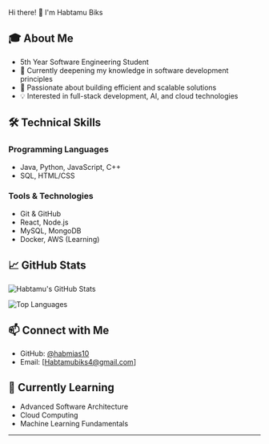  Hi there! 👋 I'm Habtamu Biks

## 🎓 About Me
- 5th Year Software Engineering Student
- 🔭 Currently deepening my knowledge in software development principles
- 🌱 Passionate about building efficient and scalable solutions
- 💡 Interested in full-stack development, AI, and cloud technologies

## 🛠️ Technical Skills
### Programming Languages
- Java, Python, JavaScript, C++
- SQL, HTML/CSS

### Tools & Technologies
- Git & GitHub
- React, Node.js
- MySQL, MongoDB
- Docker, AWS (Learning)

## 📈 GitHub Stats
![Habtamu's GitHub Stats](https://github-readme-stats.vercel.app/api?username=habmias10&show_icons=true&theme=radical)

![Top Languages](https://github-readme-stats.vercel.app/api/top-langs/?username=habmias10&layout=compact&theme=radical)

## 📫 Connect with Me
- GitHub: [@habmias10](https://github.com/habmias10)
- Email: [Habtamubiks4@gmail.com]

## 🚀 Currently Learning
- Advanced Software Architecture
- Cloud Computing
- Machine Learning Fundamentals

---


